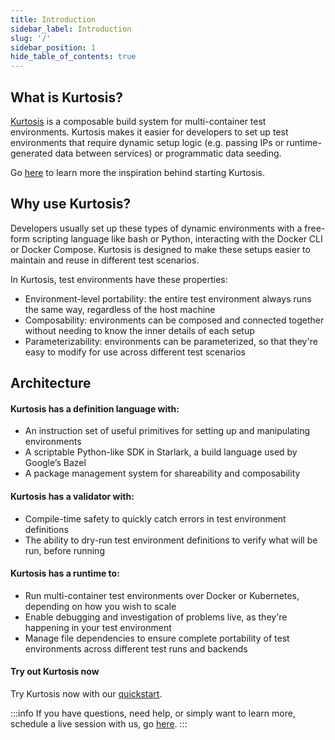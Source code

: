 ```yaml
---
title: Introduction
sidebar_label: Introduction
slug: '/'
sidebar_position: 1
hide_table_of_contents: true
---
```

## What is Kurtosis?
[Kurtosis](https://www.kurtosis.com) is a composable build system for multi-container test environments. Kurtosis makes it easier for developers to set up test environments that require dynamic setup logic (e.g. passing IPs or runtime-generated data between services) or programmatic data seeding.

Go [here](./explanations/why-we-built-kurtosis.md) to learn more the inspiration behind starting Kurtosis.

## Why use Kurtosis?

Developers usually set up these types of dynamic environments with a free-form scripting language like bash or Python, interacting with the Docker CLI or Docker Compose. Kurtosis is designed to make these setups easier to maintain and reuse in different test scenarios.

In Kurtosis, test environments have these properties:
- Environment-level portability: the entire test environment always runs the same way, regardless of the host machine
- Composability: environments can be composed and connected together without needing to know the inner details of each setup
- Parameterizability: environments can be parameterized, so that they're easy to modify for use across different test scenarios

## Architecture

#### Kurtosis has a definition language with:
- An instruction set of useful primitives for setting up and manipulating environments
- A scriptable Python-like SDK in Starlark, a build language used by Google’s Bazel
- A package management system for shareability and composability

#### Kurtosis has a validator with:
- Compile-time safety to quickly catch errors in test environment definitions
- The ability to dry-run test environment definitions to verify what will be run, before running

#### Kurtosis has a runtime to:
- Run multi-container test environments over Docker or Kubernetes, depending on how you wish to scale
- Enable debugging and investigation of problems live, as they're happening in your test environment
- Manage file dependencies to ensure complete portability of test environments across different test runs and backends

#### Try out Kurtosis now

Try Kurtosis now with our [quickstart](./quickstart.md).

:::info
If you have questions, need help, or simply want to learn more, schedule a live session with us, go [here](https://calendly.com/d/zgt-f2c-66p/kurtosis-onboarding).
:::
